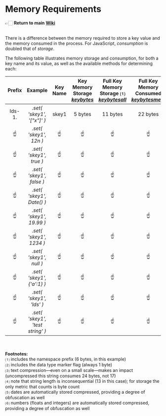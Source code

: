 # Memory Requirements

👉🏻 **Return to main** [**Wiki**](https://github.com/macmcmeans/localDataStorage/wiki/Memory-Requirements)<br><br>

There is a difference between the memory required to store a key value and the memory consumed in the process. For JavaScript, _consumption_ is doubled that of _storage_.

The following table illustrates memory storage and consumption, for both a key name and its value, as well as the available methods for determining each:

Prefix | Example | Key<br>Name | Key<br>Memory<br>Storage<br>_[keybytes](.keybytes)_ | Full Key<br>Memory<br>Storage&nbsp;⑴<br>_[keybytesall](.keybytesall)_ | Full Key<br>Memory<br>Consumed<br>_[keybytesmem](.keybytesmem)_ | Data<br>Type | Data<br>Value | Internally<br>Stored As | Value<br>Memory<br>Storage<br>_[valbytes](.valbytes)_ | Full Value<br>Memory<br>Storage&nbsp;⑵<br>_[valbytesall](.valbytesall)_ | Full Value<br>Memory<br>Consumed<br>_[valbytesmem](.valbytesmem)_
:-----:| :-----: | :-----: | :-----: | :-----: | :----: | :----: | :-----: | :-----: | :-----: | :-----: | :-----:
lds-1.| _.set( 'skey1', '["x"]' )_       | skey1 | 5 bytes | 11 bytes | 22 bytes | Array  | ["x"]   | ["x"]�   | 5 bytes | 6 bytes  | 12 bytes
☝    | _.set( 'skey1', 12n )_           | ☝    | ☝       | ☝       | ☝       | BigInt  | 12n     | 12�      | 2 bytes | 3 bytes  | 6 bytes
☝    | _.set( 'skey1', true )_          | ☝    | ☝       | ☝       | ☝       | Boolean | true    | 1�       | 1 byte  | 2 bytes  | 4 bytes
☝    | _.set( 'skey1', false )_         | ☝    | ☝       | ☝       | ☝       | Boolean | false   | 0�       | 1 byte  | 2 bytes  | 4 bytes
☝    | _.set( 'skey1', Date() )_        | ☝    | ☝       | ☝       | ☝       | Date    |  ~      | ZVRnbZS�&nbsp;⑸ | 7 bytes | 8 bytes  | 16 bytes
☝    | _.set( 'skey1', 19.99 )_         | ☝    | ☝       | ☝       | ☝       | Float   | 2149.99   | 1w.14�&nbsp;⑹   | 5 bytes | 6 bytes  | 12 bytes
☝    | _.set( 'skey1', 1234 )_          | ☝    | ☝       | ☝       | ☝       | Integer | 9182736450     | 1g]vJ(�&nbsp;⑹    | 6 bytes | 7 bytes  | 14 bytes
☝    | _.set( 'skey1', null )_          | ☝    | ☝       | ☝       | ☝       | null    | null    | null�    | 4 bytes | 5 bytes  | 10 bytes
☝    | _.set( 'skey1', {'a':1} )_       | ☝    | ☝       | ☝       | ☝       | Object  | {'a':1} | {'a':1}� | 7 bytes | 8 bytes  | 16 bytes
☝    | _.set( 'skey1', 'lds' )_         | ☝    | ☝       | ☝       | ☝       | String  | 'lds'   | lds�     | 3 bytes | 4 bytes  | 8 bytes
☝    | _.set( 'skey1', 'test string' )_ | ☝    | ☝       | ☝       | ☝       | Compressed<br>String | 'this is some string data' | \x9B8\x17³l>ÃF¥'þa�&nbsp;⑷ | 17 bytes | 18 bytes | 36 bytes&nbsp;⑶

<br><br>
**Footnotes:**<br>
⑴ includes the namespace prefix (6 bytes, in this example)<br>
⑵ includes the data type marker flag (always 1 byte)<br>
⑶ text compression—even on a small scale—makes an impact (uncompressed this string consumes 24 bytes, not 17)<br>
⑷ note that string length is inconsequential (13 in this case); for storage the only metric that counts is byte count<br>
⑸ dates are automatically stored compressed, providing a degree of obfuscation as well<br>
⑹ numbers (floats and integers) are automatically stored compressed, providing a degree of obfuscation as well
